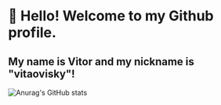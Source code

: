 # 👋 Hello! Welcome to my Github profile.
## My name is Vitor and my nickname is "vitaovisky"!

![Anurag's GitHub stats](https://github-readme-stats.vercel.app/api?username=vitaovisky&show_icons=true&theme=transparent)
